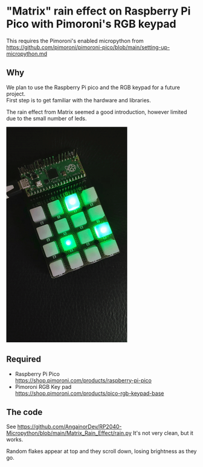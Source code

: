 # "Matrix" rain effect on Raspberry Pi Pico with Pimoroni's RGB keypad

This requires the Pimoroni's enabled micropython from https://github.com/pimoroni/pimoroni-pico/blob/main/setting-up-micropython.md


## Why

We plan to use the Raspberry Pi pico and the RGB keypad for a future project.  
First step is to get familiar with the hardware and libraries.

The rain effect from Matrix seemed a good introduction, however limited due to the small number of leds.

![rain effect raspberry pico](https://github.com/AngainorDev/RP2040-Micropython/blob/main/Matrix_Rain_Effect/matrix-rain-pico.gif)

## Required

- Raspberry Pi Pico  
  https://shop.pimoroni.com/products/raspberry-pi-pico
- Pimoroni RGB Key pad  
  https://shop.pimoroni.com/products/pico-rgb-keypad-base

## The code 

See https://github.com/AngainorDev/RP2040-Micropython/blob/main/Matrix_Rain_Effect/rain.py 
It's not very clean, but it works.

Random flakes appear at top and they scroll down, losing brightness as they go.
